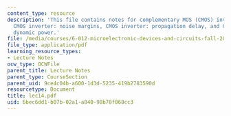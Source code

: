 ```yaml
---
content_type: resource
description: 'This file contains notes for complementary MOS (CMOS) inverter: introduction,
  CMOS inverter: noise margins, CMOS inverter: propagation delay, and CMOS inverter:
  dynamic power.'
file: /media/courses/6-012-microelectronic-devices-and-circuits-fall-2005/6bec6dd1b07b02a1a84098b78f068cc3_lec14.pdf
file_type: application/pdf
learning_resource_types:
- Lecture Notes
ocw_type: OCWFile
parent_title: Lecture Notes
parent_type: CourseSection
parent_uid: 9ce4c04b-a600-1d3d-5235-419b2783590d
resourcetype: Document
title: lec14.pdf
uid: 6bec6dd1-b07b-02a1-a840-98b78f068cc3
---
```

